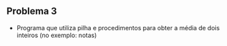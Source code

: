 ## Problema 3

* Programa que utiliza pilha e procedimentos para obter a média de dois inteiros (no exemplo: notas)


